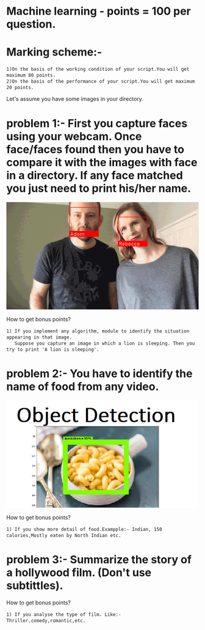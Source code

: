 # Machine learning - points = 100 per question.

# Marking scheme:-
	
	1)On the basis of the working condition of your script.You will get maximum 80 points. 
	2)On the basis of the performance of your script.You will get maximum 20 points.
	

Let's assume you have some images in your directory.

# problem 1:- First you capture faces using your webcam. Once face/faces found then you have to compare it with the images with face in a directory. If any face matched you just need to print his/her name.
![alt text](https://github.com/sheshantsinha/winter_development_challenge/blob/master/Machine%20learning/face.gif)

How to get bonus points?

	1) If you implement any algorithm, module to identify the situation appearing in that image.
	   Suppose you capture an image in which a lion is sleeping. Then you try to print 'A lion is sleeping'.

# problem 2:- You have to identify the name of food from any video.
![alt text](https://github.com/sheshantsinha/winter_development_challenge/blob/master/Machine%20learning/object-detection.png)

How to get bonus points?

	1) If you show more detail of food.Exampple:- Indian, 150 calories,Mostly eaten by North Indian etc.

# problem 3:- Summarize the story of a hollywood film. (Don't use subtittles).

How to get bonus points?

	1) If you analyse the type of film. Like:- Thriller,comedy,romantic,etc.
